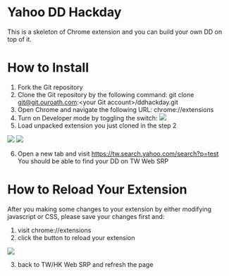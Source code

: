 # Yahoo DD Hackday

This is a skeleton of Chrome extension and you can build your own DD on top of it.

# How to Install
1. Fork the Git repository
2. Clone the Git repository by the following command:
git clone git@git.ouroath.com:\<your Git account\>/ddhackday.git
3. Open Chrome and navigate the following URL:
chrome://extensions
4. Turn on Developer mode by toggling the switch:
![](https://i.imgur.com/swRYkvR.png)
5. Load unpacked extension you just cloned in the step 2

  ![](https://i.imgur.com/5xRurFi.png)
  ![](https://i.imgur.com/W0HoDNk.png)
  
6. Open a new tab and visit https://tw.search.yahoo.com/search?p=test
You should be able to find your DD on TW Web SRP

# How to Reload Your Extension

After you making some changes to your extension by either modifying javascript or CSS, please save your changes first and:
1. visit chrome://extensions
2. click the button to reload your extension

![](https://i.imgur.com/dV7yxio.png)

3. back to TW/HK Web SRP and refresh the page
